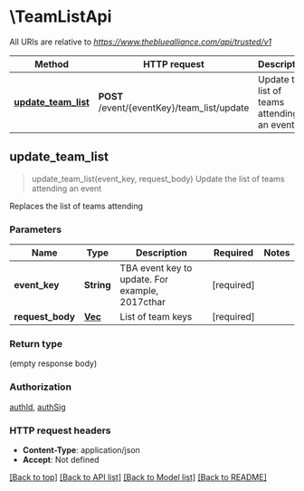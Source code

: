# \TeamListApi

All URIs are relative to *https://www.thebluealliance.com/api/trusted/v1*

Method | HTTP request | Description
------------- | ------------- | -------------
[**update_team_list**](TeamListApi.md#update_team_list) | **POST** /event/{eventKey}/team_list/update | Update the list of teams attending an event



## update_team_list

> update_team_list(event_key, request_body)
Update the list of teams attending an event

Replaces the list of teams attending

### Parameters


Name | Type | Description  | Required | Notes
------------- | ------------- | ------------- | ------------- | -------------
**event_key** | **String** | TBA event key to update. For example, 2017cthar | [required] |
**request_body** | [**Vec<String>**](String.md) | List of team keys | [required] |

### Return type

 (empty response body)

### Authorization

[authId](../README.md#authId), [authSig](../README.md#authSig)

### HTTP request headers

- **Content-Type**: application/json
- **Accept**: Not defined

[[Back to top]](#) [[Back to API list]](../README.md#documentation-for-api-endpoints) [[Back to Model list]](../README.md#documentation-for-models) [[Back to README]](../README.md)


